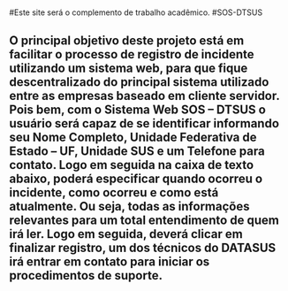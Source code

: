 # 
#Este site será o complemento de trabalho acadêmico.
#SOS-DTSUS
## O principal objetivo deste projeto está em facilitar o processo de registro de incidente utilizando um sistema web, para que fique descentralizado do principal sistema utilizado entre as empresas baseado em cliente servidor. Pois bem, com o Sistema Web SOS – DTSUS o usuário será capaz de se identificar informando seu Nome Completo, Unidade Federativa de Estado – UF, Unidade SUS e um Telefone para contato. Logo em seguida na caixa de texto abaixo, poderá especificar quando ocorreu o incidente, como ocorreu e como está atualmente. Ou seja, todas as informações relevantes para um total entendimento de quem irá ler. Logo em seguida, deverá clicar em finalizar registro, um dos técnicos do DATASUS irá entrar em contato para iniciar os procedimentos de suporte.
